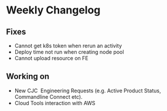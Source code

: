 # Weekly Changelog
## Fixes
- Cannot get k8s token when rerun an activity
- Deploy time not run when creating node pool
- Cannot upload resource on FE

## Working on
- New CJC  Engineering Requests (e.g. Active Product Status, Commandline Connect etc).
- Cloud Tools interaction with AWS